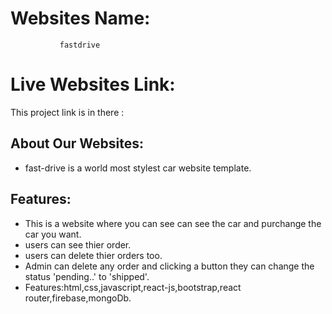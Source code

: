 # Websites Name: 
               fastdrive
# Live Websites Link: 
  This project link is in there : 

## About Our Websites:
- fast-drive is a world most stylest car website template.
## Features:
- This is a website where you can see can see the car and purchange the car you want.
- users can see thier order.
- users can delete thier orders too.
- Admin can delete any order and clicking a button they can change the status 'pending..' to 'shipped'.
- Features:html,css,javascript,react-js,bootstrap,react router,firebase,mongoDb.
